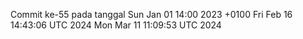 Commit ke-55 pada tanggal Sun Jan 01 14:00 2023 +0100
Fri Feb 16 14:43:06 UTC 2024
Mon Mar 11 11:09:53 UTC 2024
